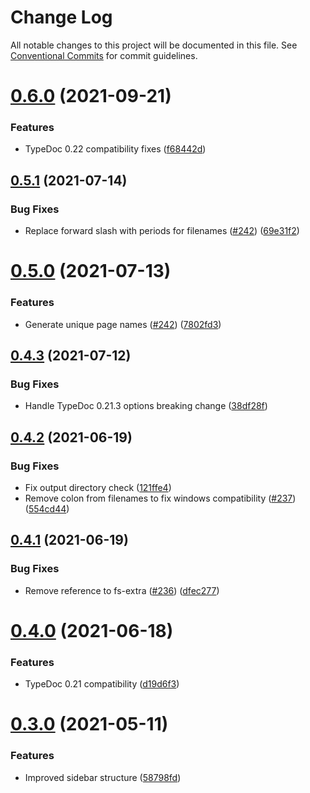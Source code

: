 # Change Log

All notable changes to this project will be documented in this file.
See [Conventional Commits](https://conventionalcommits.org) for commit guidelines.

# [0.6.0](https://github.com/tgreyuk/typedoc-plugin-markdown/compare/typedoc-github-wiki-theme@0.5.1...typedoc-github-wiki-theme@0.6.0) (2021-09-21)


### Features

* TypeDoc 0.22 compatibility fixes ([f68442d](https://github.com/tgreyuk/typedoc-plugin-markdown/commit/f68442d13e448d86d444e71f5781921cb4ac795e))





## [0.5.1](https://github.com/tgreyuk/typedoc-plugin-markdown/compare/typedoc-github-wiki-theme@0.5.0...typedoc-github-wiki-theme@0.5.1) (2021-07-14)


### Bug Fixes

* Replace forward slash with periods for filenames ([#242](https://github.com/tgreyuk/typedoc-plugin-markdown/issues/242)) ([69e31f2](https://github.com/tgreyuk/typedoc-plugin-markdown/commit/69e31f2ff8e9f516897bbddefb208905ed4ecaa5))





# [0.5.0](https://github.com/tgreyuk/typedoc-plugin-markdown/compare/typedoc-github-wiki-theme@0.4.3...typedoc-github-wiki-theme@0.5.0) (2021-07-13)


### Features

* Generate unique page names ([#242](https://github.com/tgreyuk/typedoc-plugin-markdown/issues/242)) ([7802fd3](https://github.com/tgreyuk/typedoc-plugin-markdown/commit/7802fd30775be167e520aaba41a04f649a569877))





## [0.4.3](https://github.com/tgreyuk/typedoc-plugin-markdown/compare/typedoc-github-wiki-theme@0.4.2...typedoc-github-wiki-theme@0.4.3) (2021-07-12)


### Bug Fixes

* Handle TypeDoc 0.21.3 options breaking change ([38df28f](https://github.com/tgreyuk/typedoc-plugin-markdown/commit/38df28f4ef6821c097d4ac3145984d57fad2e8a8))





## [0.4.2](https://github.com/tgreyuk/typedoc-plugin-markdown/compare/typedoc-github-wiki-theme@0.4.1...typedoc-github-wiki-theme@0.4.2) (2021-06-19)


### Bug Fixes

* Fix output directory check ([121ffe4](https://github.com/tgreyuk/typedoc-plugin-markdown/commit/121ffe48717db57216314b4dc7a6646bd4a1b454))
* Remove colon from filenames to fix windows compatibility ([#237](https://github.com/tgreyuk/typedoc-plugin-markdown/issues/237)) ([554cd44](https://github.com/tgreyuk/typedoc-plugin-markdown/commit/554cd44b2bc48b737cfb15df8e828ceea5101d19))





## [0.4.1](https://github.com/tgreyuk/typedoc-plugin-markdown/compare/typedoc-github-wiki-theme@0.4.0...typedoc-github-wiki-theme@0.4.1) (2021-06-19)


### Bug Fixes

* Remove reference to fs-extra ([#236](https://github.com/tgreyuk/typedoc-plugin-markdown/issues/236)) ([dfec277](https://github.com/tgreyuk/typedoc-plugin-markdown/commit/dfec277f583a398ce6f40a0ea0f2361bebab1f88))





# [0.4.0](https://github.com/tgreyuk/typedoc-plugin-markdown/compare/typedoc-github-wiki-theme@0.3.0...typedoc-github-wiki-theme@0.4.0) (2021-06-18)


### Features

* TypeDoc 0.21 compatibility ([d19d6f3](https://github.com/tgreyuk/typedoc-plugin-markdown/commit/d19d6f37a4648e48f334cf24b82b6cc9fea00abc))





# [0.3.0](https://github.com/tgreyuk/typedoc-plugin-markdown/compare/typedoc-github-wiki-theme@0.2.1...typedoc-github-wiki-theme@0.3.0) (2021-05-11)


### Features

* Improved sidebar structure ([58798fd](https://github.com/tgreyuk/typedoc-plugin-markdown/commit/58798fd4b25299c8d69d6671b477973c3b896aaa))
